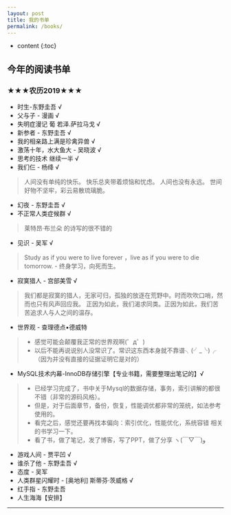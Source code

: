 ```yaml
---
layout: post
title: 我的书单
permalink: /books/
---
```


* content
{:toc}



## 今年的阅读书单

### ★★★农历2019★★★
* 时生-东野圭吾 √
* 父与子 - 漫画  √ 
* 失明症漫记 葡 若泽.萨拉马戈  √
* 新参者 - 东野圭吾 √
* 我的相亲路上满是珍禽异兽  √
* 激荡十年，水大鱼大  - 吴晓波 √
* 思考的技术 继续一半 √
* 我们仨 - 杨绛 √
 > 人间没有单纯的快乐。
 > 快乐总夹带着烦恼和忧虑。
 > 人间也没有永远。
 > 世间好物不坚牢，彩云易散琉璃脆。
* 幻夜 - 东野圭吾 √
* 不正常人类症候群 √
 > 莱特昂·布兰朵 的诗写的很不错的
* 见识  -   吴军 √
> Study as if you were to live forever ，live as if you were to die tomorrow. - 终身学习，向死而生。
* 寂寞猎人 - 宫部美雪 √
> 我们都是寂寞的猎人，无家可归，孤独的放逐在荒野中。时而吹吹口哨，然而也只有风声回应我。 
> 正因为如此，我们渴求同类。正因为如此，我们苦苦追求人与人之间的温存。
* 世界观 - 查理德点▪德威特 
> * 感觉可能会颠覆我正常的世界观啊(゜д゜)
> * 以后不能再说说别人没常识了。常识这东西本身就不靠谱╮(╯_╰)╭ （因为并没有直接的证据证明它是对的）
* MySQL技术内幕-InnoDB存储引擎【专业书籍，需要整理出笔记的】√
> * 已经学习完成了，书中关于Mysql的数据存储，事务，索引讲解的都很不错（非常的源码风格）。
> * 但是，对于后面章节，备份，恢复，性能调优都非常的笼统，如法参考使用的。
> * 看完之后，感觉还要再找本偏向：索引优化，性能优化，系统容错 相关的书学习一下。
> * 看了书，做了笔记，发了博客，写了PPT，做了分享 ヽ(￣▽￣)و
* 游戏人间  - 贾平凹 √
* 谁杀了他 - 东野圭吾  √
* 态度 - 吴军
* 人类群星闪耀时 - [奥地利] 斯蒂芬·茨威格 √
* 红手指 - 东野圭吾
* 人生海海【安排】

---
